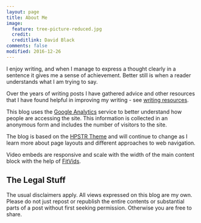 ```yaml
---
layout: page
title: About Me
image:
  feature: tree-picture-reduced.jpg
  credit:
  creditlink: David Black
comments: false
modified: 2016-12-26
---
```


<p>
I enjoy writing, and when I manage to express a thought clearly in a sentence it gives me a sense of achievement. Better still is when a reader understands what I am trying to say.
</p>


Over the years of writing posts I have gathered advice and other resources that I have found helpful in improving my writing - see [writing resources](/assets/md/writing-resources).

This blog uses the <a href="http://www.google.co.uk/analytics/">Google Analytics</a> service to better understand how people are accessing the site. This information is collected in an anonymous form and includes the number of visitors to the site.

The blog is based on the [HPSTR Theme](/assets/md/abouthpstr) and will continue to change as I learn more about page layouts and different approaches to web navigation.

Video embeds are responsive and scale with the width of the main content block with the help of [FitVids](http://fitvidsjs.com/).

<h2>The Legal Stuff</h2>

The usual disclaimers apply. All views expressed on this blog are my own.
Please do not just repost or republish the entire contents or substantial
parts of a post without first seeking permission. Otherwise you are free to share.
